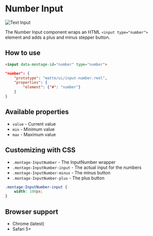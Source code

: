 # Number Input

![Text Input](https://raw.github.com/montagejs/montage-lab/master/skeleton/mobile/components/input-number.reel/screenshot.png)

The Number Input component wraps an HTML `<input type="number">` element and adds a plus and minus stepper button.

## How to use

```html
<input data-montage-id="number" type="number">
```

```json
"number": {
    "prototype": "matte/ui/input-number.reel",
    "properties": {
        "element": {"#": "number"}
    }
}
```


## Available properties

* `value` - Current value
* `min` - Minimum value
* `max` - Maximum value



## Customizing with CSS

* `.montage-InputNumber` - The InputNumber wrapper
* `.montage-InputNumber-input` - The actual input for the numbers
* `.montage-InputNumber-minus` - The minus button
* `.montage-InputNumber-plus` - The plus button

```css
.montage-InputNumber-input {
    width: 100px;
}
```



## Browser support

* Chrome (latest)
* Safari 5+
